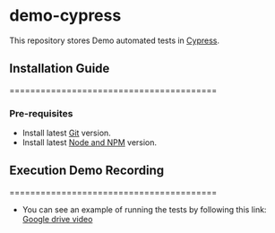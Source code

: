 # demo-cypress
This repository stores Demo automated tests in [Cypress](https://docs.cypress.io/guides/overview/why-cypress).

## Installation Guide
========================================
### Pre-requisites

* Install latest [Git](https://git-scm.com/downloads) version.
* Install latest [Node and NPM](https://nodejs.org/en/download/) version.

## Execution Demo Recording
========================================

* You can see an example of running the tests by following this link: [Google drive video](https://drive.google.com/file/d/1li8vPyDHL071l49m1RfKF4maW1aJI1-E/view?usp=drive_link)
